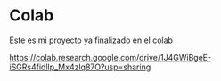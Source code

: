 # Colab
Este es mi proyecto ya finalizado en el colab

https://colab.research.google.com/drive/1J4GWiBgeE-iSGRs4fidllp_Mx4zlq87O?usp=sharing
